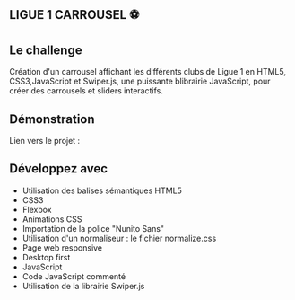 ## LIGUE 1 CARROUSEL ⚽

## Le challenge

Création d'un carrousel affichant les différents clubs de Ligue 1 en HTML5, CSS3,JavaScript et Swiper.js, une puissante blibrairie JavaScript, pour créer des carrousels et sliders interactifs.

## Démonstration

Lien vers le projet :

## Développez avec

- Utilisation des balises sémantiques HTML5
- CSS3
- Flexbox
- Animations CSS
- Importation de la police "Nunito Sans"
- Utilisation d'un normaliseur : le fichier normalize.css
- Page web responsive
- Desktop first
- JavaScript
- Code JavaScript commenté
- Utilisation de la librairie Swiper.js
